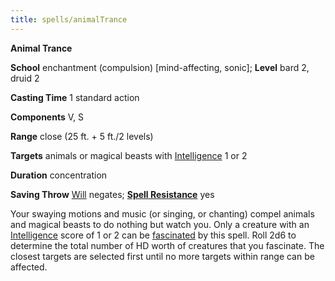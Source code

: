 ```yaml
---
title: spells/animalTrance
---
```

 **Animal Trance**

**School** enchantment (compulsion) [mind-affecting, sonic]; **Level** bard 2, druid 2

**Casting Time** 1 standard action

**Components** V, S

**Range** close (25 ft. + 5 ft./2 levels)

**Targets** animals or magical beasts with [Intelligence](../gettingStarted#_intelligence) 1 or 2

**Duration** concentration

**Saving Throw** [Will](../combat#_will) negates; **[Spell Resistance](../glossary#_spell-resistance)** yes

Your swaying motions and music (or singing, or chanting) compel animals and magical beasts to do nothing but watch you. Only a creature with an [Intelligence](../gettingStarted#_intelligence) score of 1 or 2 can be [fascinated](../glossary#_fascinated) by this spell. Roll 2d6 to determine the total number of HD worth of creatures that you fascinate. The closest targets are selected first until no more targets within range can be affected.

